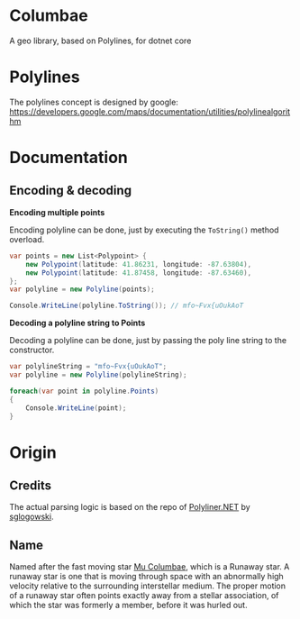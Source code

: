 # Columbae
A geo library, based on Polylines, for dotnet core

# Polylines
The polylines concept is designed by google: https://developers.google.com/maps/documentation/utilities/polylinealgorithm

# Documentation

## Encoding & decoding

__Encoding multiple points__

Encoding polyline can be done, just by executing the `ToString()` method overload.

```csharp
var points = new List<Polypoint> {
    new Polypoint(latitude: 41.86231, longitude: -87.63804),
    new Polypoint(latitude: 41.87458, longitude: -87.63460),
};
var polyline = new Polyline(points);

Console.WriteLine(polyline.ToString()); // mfo~Fvx{uOukAoT
```

__Decoding a polyline string to Points__

Decoding a polyline can be done, just by passing the poly line string to the constructor.

```csharp
var polylineString = "mfo~Fvx{uOukAoT";
var polyline = new Polyline(polylineString);

foreach(var point in polyline.Points)
{
    Console.WriteLine(point);
}
```
# Origin

## Credits
The actual parsing logic is based on the repo of [Polyliner.NET](https://github.com/sglogowski/Polyliner.NET) by [sglogowski](https://github.com/sglogowski).

## Name
Named after the fast moving star [Mu Columbae](https://en.wikipedia.org/wiki/Mu_Columbae), which is a Runaway star.
A runaway star is one that is moving through space with an abnormally high velocity relative to the surrounding interstellar medium. The proper motion of a runaway star often points exactly away from a stellar association, of which the star was formerly a member, before it was hurled out.
